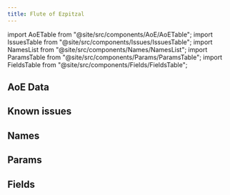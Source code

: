 ```yaml
---
title: Flute of Ezpitzal
---
```


import AoETable from "@site/src/components/AoE/AoETable";
import IssuesTable from "@site/src/components/Issues/IssuesTable";
import NamesList from "@site/src/components/Names/NamesList";
import ParamsTable from "@site/src/components/Params/ParamsTable";
import FieldsTable from "@site/src/components/Fields/FieldsTable";

## AoE Data

<AoETable item_key="fluteofezpitzal" data_src="weapon" />

## Known issues

<IssuesTable item_key="fluteofezpitzal" data_src="weapon" />

## Names

<NamesList item_key="fluteofezpitzal" data_src="weapon" />

## Params

<ParamsTable item_key="fluteofezpitzal" data_src="weapon" />

## Fields

<FieldsTable item_key="fluteofezpitzal" data_src="weapon" />
